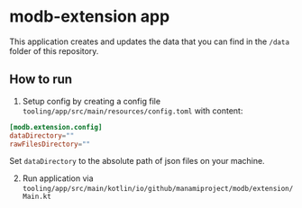 # modb-extension app

This application creates and updates the data that you can find in the `/data` folder of this repository.

## How to run

1. Setup config by creating a config file `tooling/app/src/main/resources/config.toml` with content:

```toml
[modb.extension.config]
dataDirectory=""
rawFilesDirectory=""
```

Set `dataDirectory` to the absolute path of json files on your machine.

2. Run application via `tooling/app/src/main/kotlin/io/github/manamiproject/modb/extension/Main.kt`